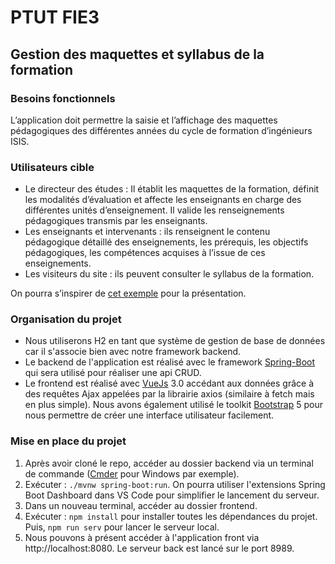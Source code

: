 # PTUT FIE3

## Gestion des maquettes et syllabus de la formation

### Besoins fonctionnels

L’application doit permettre la saisie et l’affichage des maquettes pédagogiques des différentes années du cycle de formation d’ingénieurs ISIS.

### Utilisateurs cible

- Le directeur des études : Il établit les maquettes de la formation, définit les modalités d’évaluation et affecte les enseignants en charge des différentes unités d’enseignement. Il valide les renseignements pédagogiques transmis par les enseignants.
- Les enseignants et intervenants : ils renseignent le contenu pédagogique détaillé des enseignements, les prérequis, les objectifs pédagogiques, les compétences acquises à l’issue de ces enseignements.
- Les visiteurs du site : ils peuvent consulter le syllabus de la formation.

On pourra s’inspirer de [cet exemple](https://www.fib.upc.edu/en/studies/masters/master-data-science/curriculum) pour la présentation.

### Organisation du projet

- Nous utiliserons H2 en tant que système de gestion de base de données car il s'associe bien avec notre framework backend.
- Le backend de l'application est réalisé avec le framework [Spring-Boot](https://spring.io/projects/spring-boot) qui sera utilisé pour réaliser une api CRUD.
- Le frontend est réalisé avec [VueJs](https://vuejs.org/) 3.0 accédant aux données grâce à des requêtes Ajax appelées par la librairie axios (similaire à fetch mais en plus simple). Nous avons également utilisé le toolkit [Bootstrap](https://getbootstrap.com/) 5 pour nous permettre de créer une interface utilisateur facilement.

### Mise en place du projet

1.  Après avoir cloné le repo, accéder au dossier backend via un terminal de commande ([Cmder](https://cmder.net/) pour Windows par exemple).
2.  Exécuter : `./mvnw spring-boot:run`. On pourra utiliser l'extensions Spring Boot Dashboard dans VS Code pour simplifier le lancement du serveur.
3.  Dans un nouveau terminal, accéder au dossier frontend.
4.  Exécuter : `npm install` pour installer toutes les dépendances du projet. Puis, `npm run serv` pour lancer le serveur local.
5.  Nous pouvons à présent accéder à l'application front via http://localhost:8080. Le serveur back est lancé sur le port 8989.
